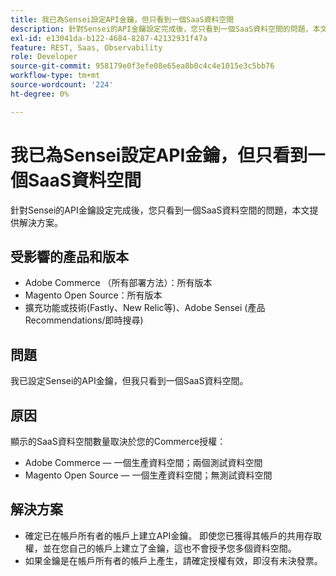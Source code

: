 ```yaml
---
title: 我已為Sensei設定API金鑰，但只看到一個SaaS資料空間
description: 針對Sensei的API金鑰設定完成後，您只看到一個SaaS資料空間的問題，本文提供解決方案。
exl-id: e13041da-b122-4684-8287-42132931f47a
feature: REST, Saas, Observability
role: Developer
source-git-commit: 958179e0f3efe08e65ea8b0c4c4e1015e3c5bb76
workflow-type: tm+mt
source-wordcount: '224'
ht-degree: 0%

---
```


# 我已為Sensei設定API金鑰，但只看到一個SaaS資料空間

針對Sensei的API金鑰設定完成後，您只看到一個SaaS資料空間的問題，本文提供解決方案。

## 受影響的產品和版本

* Adobe Commerce （所有部署方法）：所有版本
* Magento Open Source：所有版本
* 擴充功能或技術(Fastly、New Relic等)、Adobe Sensei (產品Recommendations/即時搜尋)

## 問題

我已設定Sensei的API金鑰，但我只看到一個SaaS資料空間。

## 原因

顯示的SaaS資料空間數量取決於您的Commerce授權：

* Adobe Commerce — 一個生產資料空間；兩個測試資料空間
* Magento Open Source — 一個生產資料空間；無測試資料空間

## 解決方案

* 確定已在帳戶所有者的帳戶上建立API金鑰。 即使您已獲得其帳戶的共用存取權，並在您自己的帳戶上建立了金鑰，這也不會授予您多個資料空間。
* 如果金鑰是在帳戶所有者的帳戶上產生，請確定授權有效，即沒有未決發票。
